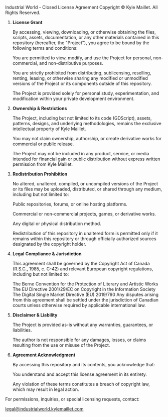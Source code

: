 Industrial World - Closed License Agreement
Copyright © Kyle Maillet. All Rights Reserved.

1. **License Grant**
   
    By accessing, viewing, downloading, or otherwise obtaining the files, scripts, assets, documentation, or any other materials contained in this repository (hereafter, the "Project"), you agree to be bound by the following terms and conditions:
  
    You are permitted to view, modify, and use the Project for personal, non-commercial, and non-distributive purposes.
  
    You are strictly prohibited from distributing, sublicensing, reselling, renting, leasing, or otherwise sharing any modified or unmodified versions of the Project or its components outside of this repository.
  
    The Project is provided solely for personal study, experimentation, and modification within your private development environment.


2. **Ownership & Restrictions**

    The Project, including but not limited to its code (GDScript), assets, patterns, designs, and underlying methodologies, remains the exclusive intellectual property of Kyle Maillet.
  
    You may not claim ownership, authorship, or create derivative works for commercial or public release.
  
    The Project may not be included in any product, service, or media intended for financial gain or public distribution without express written permission from Kyle Maillet.


3. **Redistribution Prohibition**

    No altered, unaltered, compiled, or uncompiled versions of the Project or its files may be uploaded, distributed, or shared through any medium, including but not limited to:
  
    Public repositories, forums, or online hosting platforms.
  
    Commercial or non-commercial projects, games, or derivative works.
  
    Any digital or physical distribution method.
  
    Redistribution of this repository in unaltered form is permitted only if it remains within this repository or through officially authorized sources designated by the copyright holder.


4. **Legal Compliance & Jurisdiction**

    This agreement shall be governed by the Copyright Act of Canada (R.S.C., 1985, c. C-42) and relevant European copyright regulations, including but not limited to:
  
    The Berne Convention for the Protection of Literary and Artistic Works
    The EU Directive 2001/29/EC on Copyright in the Information Society
    The Digital Single Market Directive (EU) 2019/790
    Any disputes arising from this agreement shall be settled under the jurisdiction of Canadian courts unless otherwise required by applicable international law.


5. **Disclaimer & Liability**

    The Project is provided as-is without any warranties, guarantees, or liabilities.
    
    The author is not responsible for any damages, losses, or claims resulting from the use or misuse of the Project.


6. **Agreement Acknowledgment**

    By accessing this repository and its contents, you acknowledge that:
    
    You understand and accept this license agreement in its entirety.
    
    Any violation of these terms constitutes a breach of copyright law, which may result in legal action.
  

For permissions, inquiries, or special licensing requests, contact:

legal@industrialworld.kylemaillet.com

